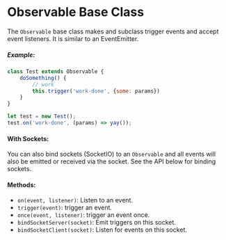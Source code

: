 # Observable Base Class

The `Observable` base class makes and subclass trigger events and accept event listeners. It is similar to an EventEmitter.

##### Example:

```js
class Test extends Observable {
    doSomething() {
        // work
        this.trigger('work-done', {some: params})
    }
}

let test = new Test();
test.on('work-done', (params) => yay());
```

#### With Sockets:

You can also bind sockets (SocketIO) to an `Observable` and all events will also be emitted or received via the socket. See the API below for binding sockets.

#### Methods:

- `on(event, listener)`: Listen to an event.
- `trigger(event)`: trigger an event.
- `once(event, listener)`: trigger an event once.
- `bindSocketServer(socket)`: Emit triggers on this socket.
- `bindSocketClient(socket)`: Listen for events on this socket.
